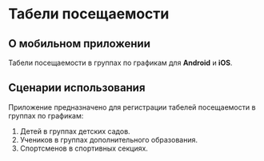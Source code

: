 # Табели посещаемости

## О мобильном приложении
Табели посещаемости в группах по графикам для **Android** и **iOS**.

## Сценарии использования
Приложение предназначено для регистрации табелей посещаемости в группах по графикам:
1. Детей в группах детских садов.
2. Учеников в группах дополнительного образования.
3. Спортсменов в спортивных секциях.